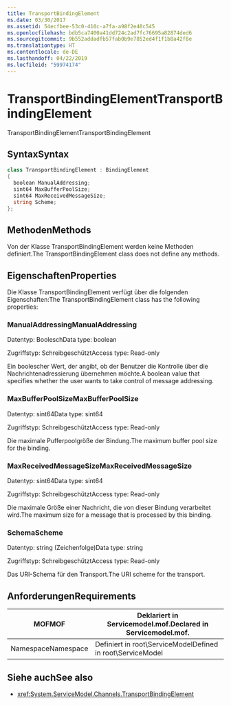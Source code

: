 ```yaml
---
title: TransportBindingElement
ms.date: 03/30/2017
ms.assetid: 54ecfbee-53c0-410c-a7fa-a98f2e40c545
ms.openlocfilehash: bdb5ca7400a41dd724c2ad7fc76695a82874ded6
ms.sourcegitcommit: 9b552addadfb57fab0b9e7852ed4f1f1b8a42f8e
ms.translationtype: HT
ms.contentlocale: de-DE
ms.lasthandoff: 04/22/2019
ms.locfileid: "59974174"
---
```

# <a name="transportbindingelement"></a><span data-ttu-id="385ff-102">TransportBindingElement</span><span class="sxs-lookup"><span data-stu-id="385ff-102">TransportBindingElement</span></span>
<span data-ttu-id="385ff-103">TransportBindingElement</span><span class="sxs-lookup"><span data-stu-id="385ff-103">TransportBindingElement</span></span>  
  
## <a name="syntax"></a><span data-ttu-id="385ff-104">Syntax</span><span class="sxs-lookup"><span data-stu-id="385ff-104">Syntax</span></span>  
  
```csharp
class TransportBindingElement : BindingElement  
{  
  boolean ManualAddressing;  
  sint64 MaxBufferPoolSize;  
  sint64 MaxReceivedMessageSize;  
  string Scheme;  
};  
```  
  
## <a name="methods"></a><span data-ttu-id="385ff-105">Methoden</span><span class="sxs-lookup"><span data-stu-id="385ff-105">Methods</span></span>  
 <span data-ttu-id="385ff-106">Von der Klasse TransportBindingElement werden keine Methoden definiert.</span><span class="sxs-lookup"><span data-stu-id="385ff-106">The TransportBindingElement class does not define any methods.</span></span>  
  
## <a name="properties"></a><span data-ttu-id="385ff-107">Eigenschaften</span><span class="sxs-lookup"><span data-stu-id="385ff-107">Properties</span></span>  
 <span data-ttu-id="385ff-108">Die Klasse TransportBindingElement verfügt über die folgenden Eigenschaften:</span><span class="sxs-lookup"><span data-stu-id="385ff-108">The TransportBindingElement class has the following properties:</span></span>  
  
### <a name="manualaddressing"></a><span data-ttu-id="385ff-109">ManualAddressing</span><span class="sxs-lookup"><span data-stu-id="385ff-109">ManualAddressing</span></span>  
 <span data-ttu-id="385ff-110">Datentyp: Boolesch</span><span class="sxs-lookup"><span data-stu-id="385ff-110">Data type: boolean</span></span>  
  
 <span data-ttu-id="385ff-111">Zugriffstyp: Schreibgeschützt</span><span class="sxs-lookup"><span data-stu-id="385ff-111">Access type: Read-only</span></span>  
  
 <span data-ttu-id="385ff-112">Ein boolescher Wert, der angibt, ob der Benutzer die Kontrolle über die Nachrichtenadressierung übernehmen möchte.</span><span class="sxs-lookup"><span data-stu-id="385ff-112">A boolean value that specifies whether the user wants to take control of message addressing.</span></span>  
  
### <a name="maxbufferpoolsize"></a><span data-ttu-id="385ff-113">MaxBufferPoolSize</span><span class="sxs-lookup"><span data-stu-id="385ff-113">MaxBufferPoolSize</span></span>  
 <span data-ttu-id="385ff-114">Datentyp: sint64</span><span class="sxs-lookup"><span data-stu-id="385ff-114">Data type: sint64</span></span>  
  
 <span data-ttu-id="385ff-115">Zugriffstyp: Schreibgeschützt</span><span class="sxs-lookup"><span data-stu-id="385ff-115">Access type: Read-only</span></span>  
  
 <span data-ttu-id="385ff-116">Die maximale Pufferpoolgröße der Bindung.</span><span class="sxs-lookup"><span data-stu-id="385ff-116">The maximum buffer pool size for the binding.</span></span>  
  
### <a name="maxreceivedmessagesize"></a><span data-ttu-id="385ff-117">MaxReceivedMessageSize</span><span class="sxs-lookup"><span data-stu-id="385ff-117">MaxReceivedMessageSize</span></span>  
 <span data-ttu-id="385ff-118">Datentyp: sint64</span><span class="sxs-lookup"><span data-stu-id="385ff-118">Data type: sint64</span></span>  
  
 <span data-ttu-id="385ff-119">Zugriffstyp: Schreibgeschützt</span><span class="sxs-lookup"><span data-stu-id="385ff-119">Access type: Read-only</span></span>  
  
 <span data-ttu-id="385ff-120">Die maximale Größe einer Nachricht, die von dieser Bindung verarbeitet wird.</span><span class="sxs-lookup"><span data-stu-id="385ff-120">The maximum size for a message that is processed by this binding.</span></span>  
  
### <a name="scheme"></a><span data-ttu-id="385ff-121">Schema</span><span class="sxs-lookup"><span data-stu-id="385ff-121">Scheme</span></span>  
 <span data-ttu-id="385ff-122">Datentyp: string (Zeichenfolge)</span><span class="sxs-lookup"><span data-stu-id="385ff-122">Data type: string</span></span>  
  
 <span data-ttu-id="385ff-123">Zugriffstyp: Schreibgeschützt</span><span class="sxs-lookup"><span data-stu-id="385ff-123">Access type: Read-only</span></span>  
  
 <span data-ttu-id="385ff-124">Das URI-Schema für den Transport.</span><span class="sxs-lookup"><span data-stu-id="385ff-124">The URI scheme for the transport.</span></span>  
  
## <a name="requirements"></a><span data-ttu-id="385ff-125">Anforderungen</span><span class="sxs-lookup"><span data-stu-id="385ff-125">Requirements</span></span>  
  
|<span data-ttu-id="385ff-126">MOF</span><span class="sxs-lookup"><span data-stu-id="385ff-126">MOF</span></span>|<span data-ttu-id="385ff-127">Deklariert in Servicemodel.mof.</span><span class="sxs-lookup"><span data-stu-id="385ff-127">Declared in Servicemodel.mof.</span></span>|  
|---------|-----------------------------------|  
|<span data-ttu-id="385ff-128">Namespace</span><span class="sxs-lookup"><span data-stu-id="385ff-128">Namespace</span></span>|<span data-ttu-id="385ff-129">Definiert in root\ServiceModel</span><span class="sxs-lookup"><span data-stu-id="385ff-129">Defined in root\ServiceModel</span></span>|  
  
## <a name="see-also"></a><span data-ttu-id="385ff-130">Siehe auch</span><span class="sxs-lookup"><span data-stu-id="385ff-130">See also</span></span>

- <xref:System.ServiceModel.Channels.TransportBindingElement>
